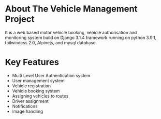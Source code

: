 # About The Vehicle Management Project

It is a web based motor vehicle booking, vehicle authorisation and monitoring system build on Django 3.1.4 framework running on python 3.9.1, tailwindcss 2.0, Alpinejs, and mysql database.

# Key Features

- Multi Level User Authentication system
- User management system
- Vehicle registration
- Vehicle booking system
- Assigning vehicles to routes
- Driver assignment
- Notifications
- Image handling

